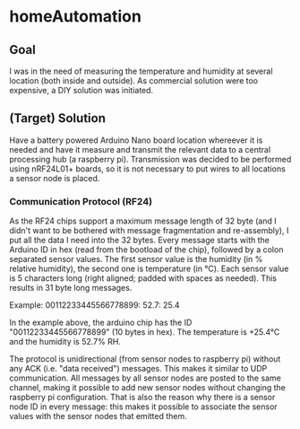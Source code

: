 # homeAutomation
## Goal
I was in the need of measuring the temperature and humidity at several location (both inside and outside). As commercial solution were too expensive, a DIY solution was initiated.

## (Target) Solution
Have a battery powered Arduino Nano board location whereever it is needed and have it measure and transmit the relevant data to a central processing hub (a raspberry pi). Transmission was decided to be performed using nRF24L01+ boards, so it is not necessary to put wires to all locations a sensor node is placed.

### Communication Protocol (RF24)
As the RF24 chips support a maximum message length of 32 byte (and I didn't want to be bothered with message fragmentation and re-assembly), I put all the data I need into the 32 bytes. Every message starts with the Arduino ID in hex (read from the bootload of the chip), followed by a colon separated sensor values. The first sensor value is the humidity (in % relative humidity), the second one is temperature (in °C). Each sensor value is 5 characters long (right aligned; padded with spaces as needed). This results in 31 byte long messages.

Example:
00112233445566778899: 52.7: 25.4

In the example above, the arduino chip has the ID "00112233445566778899" (10 bytes in hex). The temperature is +25.4°C and the humidity is 52.7% RH.

The protocol is unidirectional (from sensor nodes to raspberry pi) without any ACK (i.e. "data received") messages. This makes it similar to UDP communication. All messages by all sensor nodes are posted to the same channel, making it possible to add new sensor nodes without changing the raspberry pi configuration. That is also the reason why there is a sensor node ID in every message: this makes it possible to associate the sensor values with the sensor nodes that emitted them.
